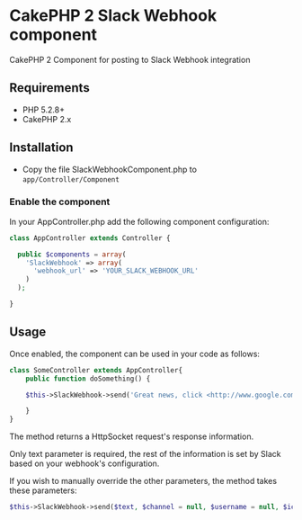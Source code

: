 # CakePHP 2 Slack Webhook component

CakePHP 2 Component for posting to Slack Webhook integration

## Requirements

* PHP 5.2.8+
* CakePHP 2.x

## Installation

* Copy the file SlackWebhookComponent.php to `app/Controller/Component`

### Enable the component

In your AppController.php add the following component configuration:

```php
class AppController extends Controller {

  public $components = array(
    'SlackWebhook' => array(
      'webhook_url' => 'YOUR_SLACK_WEBHOOK_URL'
    )
  );

}
```

## Usage

Once enabled, the component can be used in your code as follows:

```php
class SomeController extends AppController{
	public function doSomething() {

    $this->SlackWebhook->send('Great news, click <http://www.google.com|here> for details.');

	}
}
```
The method returns a HttpSocket request's response information.

Only text parameter is required, the rest of the information is set by Slack based on your webhook's configuration.

If you wish to manually override the other parameters, the method takes these parameters:

```php
$this->SlackWebhook->send($text, $channel = null, $username = null, $icon_emoji = null, $url = null)
```
